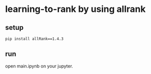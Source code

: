 # learning-to-rank by using allrank

## setup

```shell
pip install allRank==1.4.3
```

## run

open main.ipynb on your jupyter.
